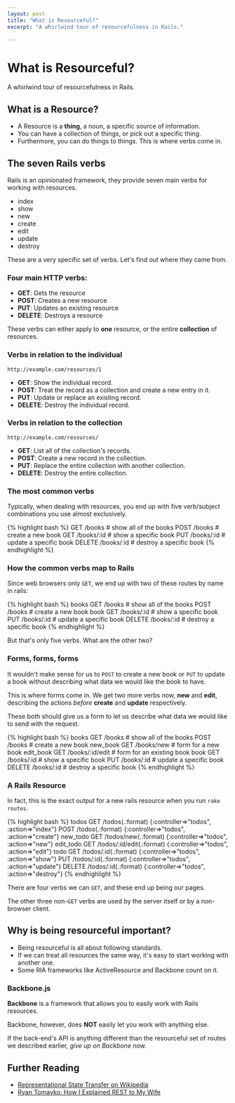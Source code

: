 ```yaml
---
layout: post
title: "What is Resourceful?"
excerpt: "A whirlwind tour of resourcefulness in Rails."

---
```


# What is Resourceful?

A whirlwind tour of resourcefulness in Rails.

## What is a Resource?

- A Resource is a **thing**, a noun, a specific source of information.
- You can have a collection of things, or pick out a specific thing.
- Furthermore, you can do things to things. This is where verbs come in.

## The seven Rails verbs

Rails is an opinionated framework, they provide seven main verbs for working with resources.

- index
- show
- new
- create
- edit
- update
- destroy

These are a very specific set of verbs. Let's find out where they came from.

### Four main HTTP verbs:

- **GET**: Gets the resource
- **POST**: Creates a new resource
- **PUT**: Updates an existing resource
- **DELETE**: Destroys a resource

These verbs can either apply to **one** resource, or the entire **collection** of resources.

### Verbs in relation to the individual

`http://example.com/resources/1`

- **GET**: Show the individual record.
- **POST**: Treat the record as a collection and create a new entry in it.
- **PUT**: Update or replace an existing record.
- **DELETE**: Destroy the individual record.

### Verbs in relation to the collection

`http://example.com/resources/`

- **GET**: List all of the collection's records.
- **POST**: Create a new record in the collection.
- **PUT**: Replace the entire collection with another collection.
- **DELETE**: Destroy the entire collection.

### The most common verbs

Typically, when dealing with resources, you end up with five verb/subject combinations you use almost exclusively.

{% highlight bash %}
GET     /books      # show all of the books
POST    /books      # create a new book
GET     /books/:id  # show a specific book
PUT     /books/:id  # update a specific book
DELETE  /books/:id  # destroy a specific book
{% endhighlight %}

### How the common verbs map to Rails

Since web browsers only `GET`, we end up with two of these routes by name in rails:

{% highlight bash %}
books  GET     /books      # show all of the books
       POST    /books      # create a new book
 book  GET     /books/:id  # show a specific book
       PUT     /books/:id  # update a specific book
       DELETE  /books/:id  # destroy a specific book
{% endhighlight %}

But that's only five verbs. What are the other two?

### Forms, forms, forms

It wouldn't make sense for us to `POST` to create a new book or `PUT` to update a book without describing what data we would like the book to have.

This is where forms come in. We get two more verbs now, **new** and **edit**, describing the actions *before* **create** and **update** respectively.

These both should give us a form to let us describe what data we would like to send with the request.

{% highlight bash %}
    books  GET     /books           # show all of the books
           POST    /books           # create a new book
 new_book  GET     /books/new       # form for a new book
edit_book  GET     /books/:id/edit  # form for an existing book
     book  GET     /books/:id       # show a specific book
           PUT     /books/:id       # update a specific book
           DELETE  /books/:id       # destroy a specific book
{% endhighlight %}

### A Rails Resource

In fact, this is the exact output for a new rails resource when you run `rake routes`.

{% highlight bash %}
    todos GET    /todos(.:format)          {:controller=>"todos", :action=>"index"}
          POST   /todos(.:format)          {:controller=>"todos", :action=>"create"}
 new_todo GET    /todos/new(.:format)      {:controller=>"todos", :action=>"new"}
edit_todo GET    /todos/:id/edit(.:format) {:controller=>"todos", :action=>"edit"}
     todo GET    /todos/:id(.:format)      {:controller=>"todos", :action=>"show"}
          PUT    /todos/:id(.:format)      {:controller=>"todos", :action=>"update"}
          DELETE /todos/:id(.:format)      {:controller=>"todos", :action=>"destroy"}
{% endhighlight %}

There are four verbs we can `GET`, and these end up being our pages. 

The other three non-`GET` verbs are used by the server itself or by a non-browser client.

## Why is being resourceful important?

- Being resourceful is all about following standards.
- If we can treat all resources the same way, it's easy to start working with another one.
- Some RIA frameworks like ActiveResource and Backbone count on it.

### Backbone.js

**Backbone** is a framework that allows you to easily work with Rails resources.

Backbone, however, does **NOT** easily let you work with anything else.

If the back-end's API is anything different than the resourceful set of routes we described earlier, *give up on Backbone now.*

<!--
  TODO more stuff here?
-->

## Further Reading

- [Representational State Transfer on Wikipedia](http://en.wikipedia.org/wiki/Representational_State_Transfer)
- [Ryan Tomayko: How I Explained REST to My Wife](http://tomayko.com/writings/rest-to-my-wife)
